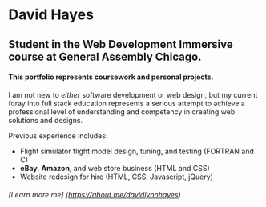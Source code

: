 # David Hayes
## Student in the **Web Development Immersive** course at **General Assembly Chicago**.
#### This portfolio represents coursework and personal projects.
I am not new to _either_ software development or web design, but my current foray into full stack education represents a serious attempt to achieve a professional level of understanding and competency in creating web solutions and designs.

Previous experience includes:

+ Flight simulator flight model design, tuning, and testing (FORTRAN and C)
+ **eBay**, **Amazon**, and web store business (HTML and CSS)
+ Website redesign for hire (HTML, CSS, Javascript, jQuery)

###### [Learn more me] (https://about.me/davidlynnhayes)
